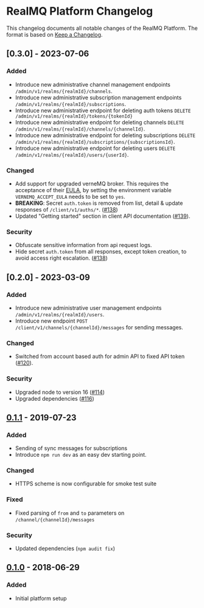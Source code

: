 # RealMQ Platform Changelog

This changelog documents all notable changes of the RealMQ Platform.
The format is based on [Keep a Changelog](http://keepachangelog.com/en/1.0.0/).

## [0.3.0] - 2023-07-06

### Added
- Introduce new administrative channel management endpoints `/admin/v1/realms/{realmId}/channels`.
- Introduce new administrative subscription management endpoints `/admin/v1/realms/{realmId}/subscriptions`.
- Introduce new administrative endpoint for deleting auth tokens `DELETE /admin/v1/realms/{realmId}/tokens/{tokenId}`
- Introduce new administrative endpoint for deleting channels `DELETE /admin/v1/realms/{realmId}/channels/{channelId}`.
- Introduce new administrative endpoint for deleting subscriptions `DELETE /admin/v1/realms/{realmId}/subscriptions/{subscriptionsId}`.
- Introduce new administrative endpoint for deleting users `DELETE /admin/v1/realms/{realmId}/users/{userId}`.

### Changed
- Add support for upgraded verneMQ broker. This requires the acceptance of their [EULA](https://vernemq.com/end-user-license-agreement/),
  by setting the environment variable `VERNEMQ_ACCEPT_EULA` needs to be set to `yes`.
- **BREAKING**: Secret `auth.token` is removed from list, detail & update responses of `/client/v1/auths/*`. ([#138])
- Updated "Getting started" section in client API documentation ([#139]).

[#139]: https://github.com/realmq/realmq-platform/issues/139

### Security
- Obfuscate sensitive information from api request logs.
- Hide secret `auth.token` from all responses, except token creation, to avoid access right escalation. ([#138])

[#138]: https://github.com/realmq/realmq-platform/issues/138

## [0.2.0] - 2023-03-09

### Added
- Introduce new administrative user management endpoints `/admin/v1/realms/{realmId}/users`.
- Introduce new endpoint `POST /client/v1/channels/{channelId}/messages` for sending messages.

### Changed
- Switched from account based auth for admin API to fixed API token ([#120]).

### Security
- Upgraded node to version 16 ([#114])
- Upgraded dependencies ([#116])

[#116]: https://github.com/realmq/realmq-platform/issues/116
[#114]: https://github.com/realmq/realmq-platform/issues/114
[#120]: https://github.com/realmq/realmq-platform/issues/120

## [0.1.1] - 2019-07-23
### Added
- Sending of sync messages for subscriptions
- Introduce `npm run dev` as an easy dev starting point.

### Changed
- HTTPS scheme is now configurable for smoke test suite

### Fixed
- Fixed parsing of `from` and `to` parameters on `/channel/{channelId}/messages`

### Security
- Updated dependencies (`npm audit fix`)

## [0.1.0] - 2018-06-29
### Added
- Initial platform setup

[Unreleased]: https://github.com/realmq/realmq-platform/compare/0.1.0...HEAD
[0.1.1]: https://github.com/realmq/realmq-platform/compare/0.1.0...0.1.1
[0.1.0]: https://github.com/realmq/realmq-platform/compare/42b6ca06f5cf4b1266d5f42896cf490ee30397cf...0.1.0
